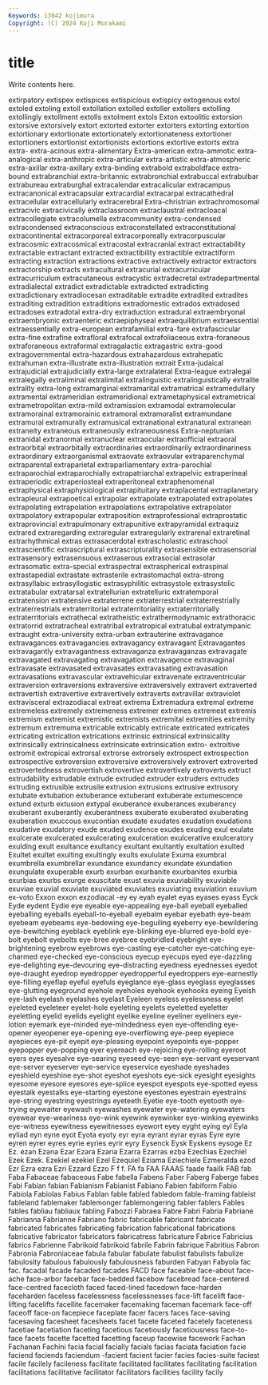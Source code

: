```yaml
---
Keywords: 13042 kojimura
Copyright: (C) 2024 Koji Murakami
---
```


# title

Write contents here.



 extirpatory extispex extispices extispicious extispicy extogenous extol
extoled extoling extoll extollation extolled extoller extollers extolling extollingly extollment
extolls extolment extols Exton extoolitic extorsion extorsive extorsively extort extorted
extorter extorters extorting extortion extortionary extortionate extortionately extortionateness extortioner extortioners
extortionist extortionists extortions extortive extorts extra extra- extra-acinous extra-alimentary Extra-american
extra-ammotic extra-analogical extra-anthropic extra-articular extra-artistic extra-atmospheric extra-axillar extra-axillary extra-binding extrabold
extraboldface extra-bound extrabranchial extra-britannic extrabronchial extrabuccal extrabulbar extrabureau extraburghal extracalendar
extracalicular extracampus extracanonical extracapsular extracardial extracarpal extracathedral extracellular extracellularly extracerebral
Extra-christrian extrachromosomal extracivic extracivically extraclassroom extraclaustral extracloacal extracollegiate extracolumella extracommunity
extra-condensed extracondensed extraconscious extraconstellated extraconstitutional extracontinental extracorporeal extracorporeally extracorpuscular extracosmic
extracosmical extracostal extracranial extract extractability extractable extractant extracted extractibility extractible
extractiform extracting extraction extractions extractive extractively extractor extractors extractorship extracts
extracultural extracurial extracurricular extracurriculum extracutaneous extracystic extradecretal extradepartmental extradialectal extradict
extradictable extradicted extradicting extradictionary extradiocesan extraditable extradite extradited extradites extraditing
extradition extraditions extradomestic extrados extradosed extradoses extradotal extra-dry extraduction extradural
extraembryonal extraembryonic extraenteric extraepiphyseal extraequilibrium extraessential extraessentially extra-european extrafamilial extra-fare
extrafascicular extra-fine extrafine extrafloral extrafocal extrafoliaceous extra-foraneous extraforaneous extraformal extragalactic
extragastric extra-good extragovernmental extra-hazardous extrahazardous extrahepatic extrahuman extra-illustrate extra-illustration extrait
Extra-judaical extrajudicial extrajudicially extra-large extralateral Extra-league extralegal extralegally extraliminal extralimital
extralinguistic extralinguistically extralite extrality extra-long extramarginal extramarital extramatrical extramedullary extramental
extrameridian extrameridional extrametaphysical extrametrical extrametropolitan extra-mild extramission extramodal extramolecular extramorainal
extramorainic extramoral extramoralist extramundane extramural extramurally extramusical extranational extranatural extranean
extraneity extraneous extraneously extraneousness Extra-neptunian extranidal extranormal extranuclear extraocular extraofficial
extraoral extraorbital extraorbitally extraordinaries extraordinarily extraordinariness extraordinary extraorganismal extraovate extraovular
extraparenchymal extraparental extraparietal extraparliamentary extra-parochial extraparochial extraparochially extrapatriarchal extrapelvic extraperineal
extraperiodic extraperiosteal extraperitoneal extraphenomenal extraphysical extraphysiological extrapituitary extraplacental extraplanetary extrapleural
extrapoetical extrapolar extrapolate extrapolated extrapolates extrapolating extrapolation extrapolations extrapolative extrapolator
extrapolatory extrapopular extraposition extraprofessional extraprostatic extraprovincial extrapulmonary extrapunitive extrapyramidal extraquiz
extrared extraregarding extraregular extraregularly extrarenal extraretinal extrarhythmical extras extrasacerdotal extrascholastic
extraschool extrascientific extrascriptural extrascripturality extrasensible extrasensorial extrasensory extrasensuous extraserous extrasocial
extrasolar extrasomatic extra-special extraspectral extraspherical extraspinal extrastapedial extrastate extrasterile extrastomachal
extra-strong extrasyllabic extrasyllogistic extrasyphilitic extrasystole extrasystolic extratabular extratarsal extratellurian extratelluric
extratemporal extratension extratensive extraterrene extraterrestrial extraterrestrially extraterrestrials extraterritorial extraterritoriality extraterritorially
extraterritorials extrathecal extratheistic extrathermodynamic extrathoracic extratorrid extratracheal extratribal extratropical extratubal
extratympanic extraught extra-university extra-urban extrauterine extravagance extravagances extravagancies extravagancy extravagant
Extravagantes extravagantly extravagantness extravaganza extravaganzas extravagate extravagated extravagating extravagation extravagence
extravaginal extravasate extravasated extravasates extravasating extravasation extravasations extravascular extravehicular extravenate
extraventricular extraversion extraversions extraversive extraversively extravert extraverted extravertish extravertive extravertively
extraverts extravillar extraviolet extravisceral extrazodiacal extreat extrema Extremadura extremal extreme
extremeless extremely extremeness extremer extremes extremest extremis extremism extremist extremistic
extremists extremital extremities extremity extremum extremuma extricable extricably extricate extricated
extricates extricating extrication extrications extrinsic extrinsical extrinsicality extrinsically extrinsicalness extrinsicate
extrinsication extro- extroitive extromit extropical extrorsal extrorse extrorsely extrospect extrospection
extrospective extroversion extroversive extroversively extrovert extroverted extrovertedness extrovertish extrovertive extrovertively
extroverts extruct extrudability extrudable extrude extruded extruder extruders extrudes extruding
extrusible extrusile extrusion extrusions extrusive extrusory extubate extubation extuberance extuberant
extuberate extumescence extund exturb extusion extypal exuberance exuberances exuberancy exuberant
exuberantly exuberantness exuberate exuberated exuberating exuberation exuccous exucontian exudate exudates
exudation exudations exudative exudatory exude exuded exudence exudes exuding exul
exulate exulcerate exulcerated exulcerating exulceration exulcerative exulceratory exulding exult exultance
exultancy exultant exultantly exultation exulted Exultet exultet exulting exultingly exults
exululate Exuma exumbral exumbrella exumbrellar exundance exundancy exundate exundation exungulate
exuperable exurb exurban exurbanite exurbanites exurbia exurbias exurbs exurge exuscitate
exust exuvia exuviability exuviable exuviae exuvial exuviate exuviated exuviates exuviating
exuviation exuvium ex-voto Exxon exxon exzodiacal -ey ey eyah eyalet
eyas eyases eyass Eyck Eyde eydent Eydie eye eyeable eye-appealing
eye-ball eyeball eyeballed eyeballing eyeballs eyeball-to-eyeball eyebalm eyebar eyebath eye-beam
eyebeam eyebeams eye-bedewing eye-beguiling eyeberry eye-bewildering eye-bewitching eyeblack eyeblink eye-blinking
eye-blurred eye-bold eye-bolt eyebolt eyebolts eye-bree eyebree eyebridled eyebright eye-brightening
eyebrow eyebrows eye-casting eye-catcher eye-catching eye-charmed eye-checked eye-conscious eyecup eyecups
eyed eye-dazzling eye-delighting eye-devouring eye-distracting eyedness eyednesses eyedot eye-draught eyedrop
eyedropper eyedropperful eyedroppers eye-earnestly eye-filling eyeflap eyeful eyefuls eyeglance eye-glass
eyeglass eyeglasses eye-glutting eyeground eyehole eyeholes eyehook eyehooks eyeing Eyeish
eye-lash eyelash eyelashes eyelast Eyeleen eyeless eyelessness eyelet eyeleted eyeleteer
eyelet-hole eyeleting eyelets eyeletted eyeletter eyeletting eyelid eyelids eyelight eyelike
eyeline eyeliner eyeliners eye-lotion eyemark eye-minded eye-mindedness eyen eye-offending eye-opener
eyeopener eye-opening eye-overflowing eye-peep eyepiece eyepieces eye-pit eyepit eye-pleasing eyepoint
eyepoints eye-popper eyepopper eye-popping eyer eyereach eye-rejoicing eye-rolling eyeroot eyers
eyes eyesalve eye-searing eyeseed eye-seen eye-servant eyeservant eye-server eyeserver eye-service
eyeservice eyeshade eyeshades eyeshield eyeshine eye-shot eyeshot eyeshots eye-sick eyesight
eyesights eyesome eyesore eyesores eye-splice eyespot eyespots eye-spotted eyess eyestalk
eyestalks eye-starting eyestone eyestones eyestrain eyestrains eye-string eyestring eyestrings eyeteeth
Eyetie eye-tooth eyetooth eye-trying eyewaiter eyewash eyewashes eyewater eye-watering eyewaters
eyewear eye-weariness eye-wink eyewink eyewinker eye-winking eyewinks eye-witness eyewitness eyewitnesses
eyewort eyey eyght eying eyl Eyla eyliad eyn eyne eyot
Eyota eyoty eyr eyra eyrant eyrar eyras Eyre eyre eyren
eyrer eyres eyrie eyries eyrir eyry Eysenck Eysk Eyskens eysoge
Ez Ez. ezan Ezana Ezar Ezara Ezaria Ezarra Ezarras ezba
Ezechias Ezechiel Ezek Ezek. Ezekiel ezekiel Ezel Ezequiel Eziama Eziechiele
Ezmeralda ezod Ezr Ezra ezra Ezri Ezzard Ezzo F f
f. FA fa FAA FAAAS faade faailk FAB fab Faba
Fabaceae fabaceous Fabe fabella Fabens Faber Faberg Faberge fabes Fabi
Fabian fabian Fabianism Fabianist Fabiano Fabien fabiform Fabio Fabiola Fabiolas
Fabius Fablan fable fabled fabledom fable-framing fableist fableland fablemaker fablemonger
fablemongering fabler fablers Fables fables fabliau fabliaux fabling Fabozzi Fabraea
Fabre Fabri Fabria Fabriane Fabrianna Fabrianne Fabriano fabric fabricable fabricant
fabricate fabricated fabricates fabricating fabrication fabricational fabrications fabricative fabricator fabricators
fabricatress fabricature Fabrice Fabricius fabrics Fabrienne Fabrikoid fabrikoid fabrile Fabrin
fabrique Fabritius Fabron Fabronia Fabroniaceae fabula fabular fabulate fabulist fabulists
fabulize fabulosity fabulous fabulously fabulousness faburden Fabyan Fabyola fac fac.
facadal facade facaded facades FACD face faceable face-about face-ache face-arbor
facebar face-bedded facebow facebread face-centered face-centred facecloth faced faced-lined facedown
face-harden faceharden faceless facelessness facelessnesses face-lift facelift face-lifting facelifts facellite
facemaker facemaking faceman facemark face-off faceoff face-on facepiece faceplate facer
facers faces face-saving facesaving facesheet facesheets facet facete faceted facetely
faceteness facetiae facetiation faceting facetious facetiously facetiousness face-to-face facets facette
facetted facetting faceup facewise facework Fachan Fachanan Fachini facia facial
facially facials facias faciata faciation facie faciend faciends faciendum -facient
facient facier facies facies-suite faciest facile facilely facileness facilitate facilitated
facilitates facilitating facilitation facilitations facilitative facilitator facilitators facilities facility facily
